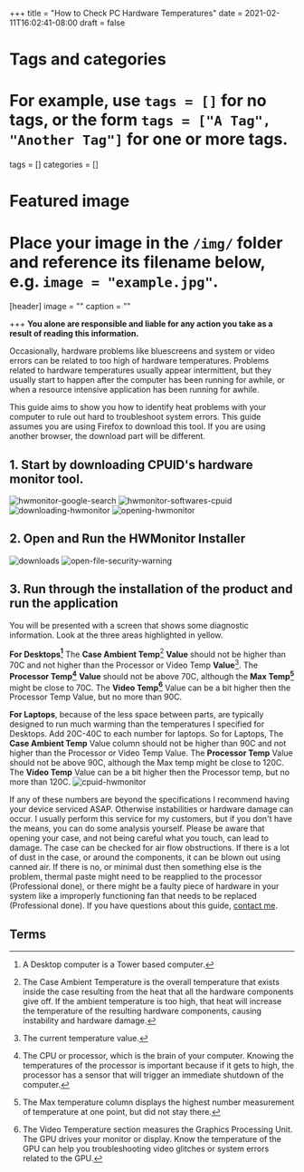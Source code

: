 +++
title = "How to Check PC Hardware Temperatures"
date = 2021-02-11T16:02:41-08:00
draft = false

# Tags and categories
# For example, use `tags = []` for no tags, or the form `tags = ["A Tag", "Another Tag"]` for one or more tags.
tags = []
categories = []

# Featured image
# Place your image in the `/img/` folder and reference its filename below, e.g. `image = "example.jpg"`.
[header]
image = ""
caption = ""

+++
**You alone are responsible and liable for any action you take as a result of reading this information.**

Occasionally, hardware problems like bluescreens and system or video errors can be related to too high of hardware temperatures. Problems related to hardware temperatures usually appear intermittent, but they usually start to happen after the computer has been running for awhile, or when a resource intensive application has been running for awhile.

This guide aims to show you how to identify heat problems with your computer to rule out hard to troubleshoot system errors. This guide assumes you are using Firefox to download this tool. If you are using another browser, the download part will be different.

## 1. Start by downloading CPUID's hardware monitor tool. 
![hwmonitor-google-search](/img/guides/checking-hardware-temp/hwmonitor-google-search.png)
![hwmonitor-softwares-cpuid](/img/guides/checking-hardware-temp/hwmonitor-softwares-cpuid.png)
![downloading-hwmonitor](/img/guides/checking-hardware-temp/downloading-hwmonitor.png)
![opening-hwmonitor](/img/guides/checking-hardware-temp/opening-hwmonitor.png)

## 2. Open and Run the HWMonitor Installer
![downloads](/img/guides/checking-hardware-temp/downloads.png)
![open-file-security-warning](/img/guides/checking-hardware-temp/open-file-security-warning.png)

## 3. Run through the installation of the product and run the application

You will be presented with a screen that shows some diagnostic information. Look at the three areas highlighted in yellow. 

**For Desktops[^Desktop]** The **Case Ambient Temp**[^CaseAmbientTemp] **Value** should not be higher than 70C and not higher than the Processor or Video Temp **Value**[^Value]. The **Processor Temp[^ProcessorTemp]** **Value** should not be above 70C, although the **Max Temp[^MaxTemp]** might be close to 70C. The **Video Temp[^VideoTemp]** Value can be a bit higher then the Processor Temp Value, but no more than 90C. 

**For Laptops**, because of the less space between parts, are typically designed to run much warming than the temperatures I specified for Desktops. Add 20C-40C to each number for laptops. So for Laptops, The **Case Ambient Temp** Value column should not be higher than 90C and not higher than the Processor or Video Temp Value. The **Processor Temp** Value should not be above 90C, although the Max temp might be close to 120C. The **Video Temp** Value can be a bit higher then the Processor temp, but no more than 120C. 
![cpuid-hwmonitor](/img/guides/checking-hardware-temp/cpuid-hwmonitor.png)

If any of these numbers are beyond the specifications I recommend having your device serviced ASAP. Otherwise instabilities or hardware damage can occur. I usually perform this service for my customers, but if you don't have the means, you can do some analysis yourself. Please be aware that opening your case, and not being careful what you touch, can lead to damage. The case can be checked for air flow obstructions. If there is a lot of dust in the case, or around the components, it can be blown out using canned air. If there is no, or minimal dust then something else is the problem, thermal paste might need to be reapplied to the processor (Professional done), or there might be a faulty piece of hardware in your system like a improperly functioning fan that needs to be replaced (Professional done). If you have questions about this guide, [contact me](/#contact).

## Terms

[^Desktop]: A Desktop computer is a Tower based computer.
[^CaseAmbientTemp]: The Case Ambient Temperature is the overall temperature that exists inside the case resulting from the heat that all the hardware components give off. If the ambient temperature is too high, that heat will increase the temperature of the resulting hardware components, causing instability and hardware damage.
[^Value]: The current temperature value.
[^MaxTemp]: The Max temperature column displays the highest number measurement of temperature at one point, but did not stay there.
[^ProcessorTemp]: The CPU or processor, which is the brain of your computer. Knowing the temperatures of the processor is important because if it gets to high, the processor has a sensor that will trigger an immediate shutdown of the computer.
[^VideoTemp]: The Video Temperature section  measures the Graphics Processing Unit. The GPU drives your monitor or display. Know the temperature of the GPU can help you troubleshooting video glitches or system errors related to the GPU.
